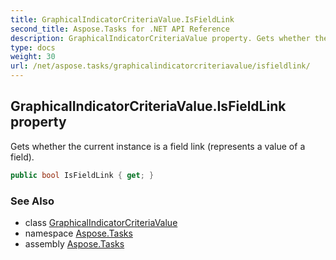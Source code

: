 ```yaml
---
title: GraphicalIndicatorCriteriaValue.IsFieldLink
second_title: Aspose.Tasks for .NET API Reference
description: GraphicalIndicatorCriteriaValue property. Gets whether the current instance is a field link represents a value of a field
type: docs
weight: 30
url: /net/aspose.tasks/graphicalindicatorcriteriavalue/isfieldlink/
---
```

## GraphicalIndicatorCriteriaValue.IsFieldLink property

Gets whether the current instance is a field link (represents a value of a field).

```csharp
public bool IsFieldLink { get; }
```

### See Also

* class [GraphicalIndicatorCriteriaValue](../)
* namespace [Aspose.Tasks](../../graphicalindicatorcriteriavalue/)
* assembly [Aspose.Tasks](../../../)


